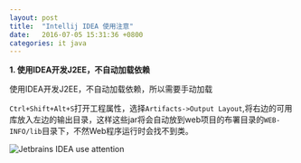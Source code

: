 ```yaml
---
layout: post
title:  "Intellij IDEA 使用注意"
date:   2016-07-05 15:31:36 +0800
categories: it java
---
```


**1. 使用IDEA开发J2EE，不自动加载依赖**

使用IDEA开发J2EE，不自动加载依赖，所以需要手动加载

`Ctrl+Shift+Alt+S`打开工程属性，选择`Artifacts->Output Layout`,将右边的可用库放入左边的输出目录，这样这些jar将会自动放到web项目的布署目录的`WEB-INFO/lib`目录下，不然Web程序运行时会找不到类。

![Jetbrains IDEA use attention](/images/jetbrains-idea-use-attention.jpg)
